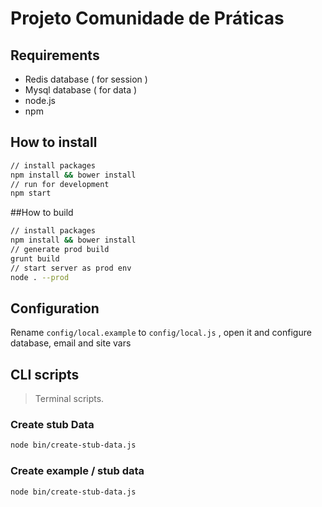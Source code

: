 # Projeto Comunidade de Práticas

## Requirements

 - Redis database ( for session )
 - Mysql database ( for data )
 - node.js
 - npm

## How to install

```sh
// install packages
npm install && bower install
// run for development
npm start
```

##How to build

```sh
// install packages
npm install && bower install
// generate prod build
grunt build
// start server as prod env
node . --prod
```

## Configuration

Rename ```config/local.example``` to ```config/local.js``` , open it and configure database, email and site vars


## CLI scripts

> Terminal scripts.

### Create stub Data

```sh
node bin/create-stub-data.js
```


### Create example / stub data

```sh
node bin/create-stub-data.js
```
